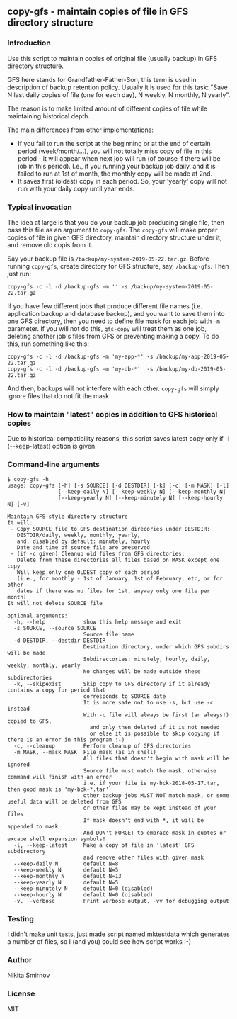 ## copy-gfs - maintain copies of file in GFS directory structure

### Introduction
Use this script to maintain copies of original file (usually backup) in GFS directory structure.

GFS here stands for Grandfather-Father-Son, this term is used in description of backup retention policy.
Usually it is used for this task: "Save N last daily copies of file (one for each day), N weekly, N monthly, N yearly".

The reason is to make limited amount of different copies of file while maintaining historical depth.

The main differences from other implementations:
- If you fail to run the script at the beginning or at the end of certain period (week/month/...),
you will not totally miss copy of file in this period - it will appear
when next job will run (of course if there will be job in this period).
I.e., if you running your backup job daily, and it is failed to run at 1st of month,
the monthly copy will be made at 2nd.
- It saves first (oldest) copy in each period.
So, your 'yearly' copy will not run with your daily copy until year ends.

### Typical invocation
The idea at large is that you do your backup job producing single file, then pass this file as an argument to ``copy-gfs``.
The ``copy-gfs`` will make proper copies of file in given GFS directory, maintain directory structure under it, and remove old copis from it.

Say your backup file is ``/backup/my-system-2019-05-22.tar.gz``.
Before running ``copy-gfs``, create directory for GFS structure, say, ``/backup-gfs``.
Then just run:
```
copy-gfs -c -l -d /backup-gfs -m '' -s /backup/my-system-2019-05-22.tar.gz
```
If you have few different jobs that produce different file names (i.e. application backup and database backup),
and you want to save them into one GFS directory, then you need to define file mask for each job with ``-m`` parameter.
If you will not do this, ``gfs-copy`` will treat them as one job, deleting another job's files from GFS or preventing making a copy.
To do this, run something like this:
```
copy-gfs -c -l -d /backup-gfs -m 'my-app-*' -s /backup/my-app-2019-05-22.tar.gz
copy-gfs -c -l -d /backup-gfs -m 'my-db-*'  -s /backup/my-db-2019-05-22.tar.gz
```
And then, backups will not interfere with each other. ``copy-gfs`` will simply ignore files that do not fit the mask.

### How to maintain "latest" copies in addition to GFS historical copies
Due to historical compatibility reasons, this script saves latest copy only if -l (--keep-latest) option is given.

### Command-line arguments
```
$ copy-gfs -h
usage: copy-gfs [-h] [-s SOURCE] [-d DESTDIR] [-k] [-c] [-m MASK] [-l]
                [--keep-daily N] [--keep-weekly N] [--keep-monthly N]
                [--keep-yearly N] [--keep-minutely N] [--keep-hourly N] [-v]

Maintain GFS-style directory structure
It will:
 - Copy SOURCE file to GFS destination direcories under DESTDIR:
   DESTDIR/daily, weekly, monthly, yearly,
   and, disabled by default: minutely, hourly
   Date and time of source file are preserved
 - (if -c given) Cleanup old files from GFS directories:
   Delete from these directories all files based on MASK except one copy
   Will keep only one OLDEST copy of each period
   (i.e., for monthly - 1st of January, 1st of February, etc, or for other
   dates if there was no files for 1st, anyway only one file per month)
It will not delete SOURCE file

optional arguments:
  -h, --help            show this help message and exit
  -s SOURCE, --source SOURCE
                        Source file name
  -d DESTDIR, --destdir DESTDIR
                        Destination directory, under which GFS subdirs will be made
                        Subdirectories: minutely, hourly, daily, weekly, monthly, yearly
                        No changes will be made outside these subdirectories
  -k, --skipexist       Skip copy to GFS directory if it already contains a copy for period that
                        corresponds to SOURCE date
                        It is more safe not to use -s, but use -c instead
                        With -c file will always be first (an always!) copied to GFS,
                          and only then deleted if it is not needed
                          or else it is possible to skip copying if there is an error in this program :-)
  -c, --cleanup         Perform cleanup of GFS directories
  -m MASK, --mask MASK  File mask (as in shell)
                        All files that doesn't begin with mask will be ignored
                        Source file must match the mask, otherwise command will finish with an error
                        i.e. if your file is my-bck-2018-05-17.tar, then good mask is 'my-bck-*.tar'
                        other backup jobs MUST NOT match mask, or some useful data will be deleted from GFS
                        or other files may be kept instead of your files
                        If mask doesn't end with *, it will be appended to mask
                        And DON't FORGET to embrace mask in quotes or excape shell expansion symbols!
  -l, --keep-latest     Make a copy of file in 'latest' GFS subdirectory
                        and remove other files with given mask
  --keep-daily N        default N=8
  --keep-weekly N       default N=5
  --keep-monthly N      default N=13
  --keep-yearly N       default N=5
  --keep-minutely N     default N=0 (disabled)
  --keep-hourly N       default N=0 (disabled)
  -v, --verbose         Print verbose output, -vv for debugging output
```

### Testing
I didn't make unit tests, just made script named mktestdata which generates a number of files,
so I (and you) could see how script works :-)

### Author
Nikita Smirnov

### License
MIT
